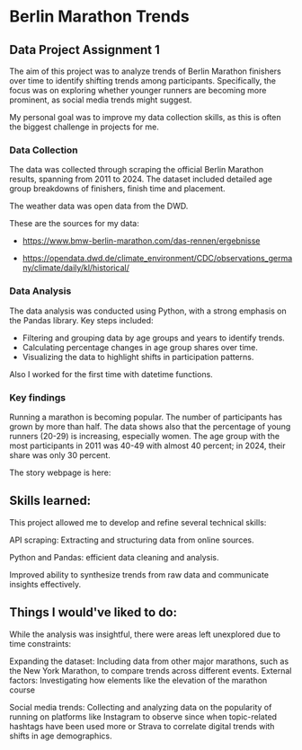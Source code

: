 # Berlin Marathon Trends

## Data Project Assignment 1 

The aim of this project was to analyze trends of Berlin Marathon finishers over time to identify shifting trends among participants. Specifically, the focus was on exploring whether younger runners are becoming more prominent, as social media trends might suggest. 

My personal goal was to improve my data collection skills, as this is often the biggest challenge in projects for me.

### Data Collection 
The data was collected through scraping the official Berlin Marathon results, spanning from 2011 to 2024. The dataset included detailed age group breakdowns of finishers, finish time and placement. 

The weather data was open data from the DWD.

These are the sources for my data:
- https://www.bmw-berlin-marathon.com/das-rennen/ergebnisse

- https://opendata.dwd.de/climate_environment/CDC/observations_germany/climate/daily/kl/historical/

### Data Analysis

The data analysis was conducted using Python, with a strong emphasis on the Pandas library. Key steps included:

- Filtering and grouping data by age groups and years to identify trends.
- Calculating percentage changes in age group shares over time.
- Visualizing the data to highlight shifts in participation patterns.

Also I worked for the first time with datetime functions.

### Key findings 

Running a marathon is becoming popular. The number of participants has grown by more than half. The data shows also that the percentage of young runners (20-29) is increasing, especially women. The age group with the most participants in 2011 was 40-49 with almost 40 percent; in 2024, their share was only 30 percent.

The story webpage is here: 

## Skills learned:

This project allowed me to develop and refine several technical skills:

API scraping: Extracting and structuring data from online sources.

Python and Pandas: efficient data cleaning and analysis.

Improved ability to synthesize trends from raw data and communicate insights effectively.

## Things I would've liked to do: 
While the analysis was insightful, there were areas left unexplored due to time constraints:

Expanding the dataset: Including data from other major marathons, such as the New York Marathon, to compare trends across different events.
External factors: Investigating how elements like the elevation of the marathon course

Social media trends: Collecting and analyzing data on the popularity of running on platforms like Instagram to observe since when topic-related hashtags have been used more or Strava to correlate digital trends with shifts in age demographics. 


